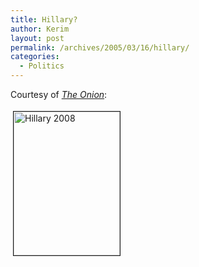 ```yaml
---
title: Hillary?
author: Kerim
layout: post
permalink: /archives/2005/03/16/hillary/
categories:
  - Politics
---
```

Courtesy of <a href="http://www.theonion.com/index.php?issue=4110" onclick="_gaq.push(['_trackEvent', 'outbound-article', 'http://www.theonion.com/index.php?issue=4110', 'The Onion']);" ><em>The Onion</em></a>:

<img src="http://test.oxus.net/images/Hillary%202008.jpg" height="230" width="170" border="1" hspace="4" vspace="4" alt="Hillary 2008" />

